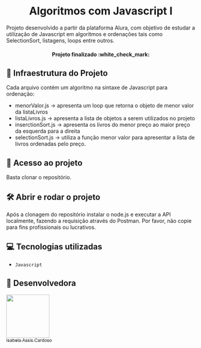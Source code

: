 <h1 align="center"> Algoritmos com Javascript I </h1>

Projeto desenvolvido a partir da plataforma Alura, com objetivo de estudar a utilização de Javascript em algoritmos e ordenações tais como SelectionSort, listagens, loops entre outros.

  <h4 align="center"> 
      Projeto finalizado :white_check_mark:
</h4>

##  :mag_right: Infraestrutura do Projeto
Cada arquivo contém um algoritmo na sintaxe de Javascript para ordenação:

- menorValor.js -> apresenta um loop que retorna o objeto de menor valor da listaLivros
- listaLivros.js -> apresenta a lista de objetos a serem utilizados no projeto
- inserctionSort.js -> apresenta os livros do menor preço ao maior preço da esquerda para a direita 
- selectionSort.js -> utiliza a função menor valor para apresentar a lista de livros ordenadas pelo preço.

## 📁 Acesso ao projeto

Basta clonar o repositório.

## 🛠️ Abrir e rodar o projeto

Após a clonagem do repositório instalar o node.js e executar a API localmente, fazendo a requisição através do Postman. Por favor, não copie para fins profissionais ou lucrativos.

## :computer: Tecnologias utilizadas
- `Javascript`
  
 
##  :woman: Desenvolvedora
 
 [<img src="https://avatars.githubusercontent.com/u/66324902?v=4" width=115><br><sub>Isabela Assis Cardoso</sub>](https://github.com/IsabelaAC) 

